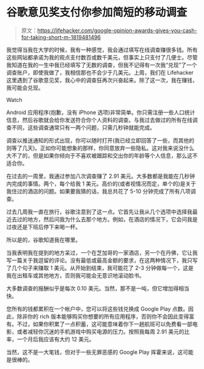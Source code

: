 # 谷歌意见奖支付你参加简短的移动调查

> 原文：<https://lifehacker.com/google-opinion-awards-gives-you-cash-for-taking-short-m-1819481496>

我觉得当我在大学的时候，我有一种感觉，我会通过填写在线调查赚很多钱。所有这些网站都承诺为我的观点支付数百或数千美元，但事实上只支付了几便士。尽管我知道在我的一生中我已经填写了无数的调查，但我不记得有一次我“兑现”了一个调查账户，即使我做了，我相信那也不会少于几美元。上周，我们在 Lifehacker 这里遇到了谷歌意见奖，我心中的调查狂再次兴奋起来。除了这一次，我在赚钱，我可能会兑现。

Watch

Android 应用程序(抱歉，没有 iPhone 选项)非常简单。你只需注册一些人口统计信息，然后谷歌就会给你发送符合你个人资料的调查。与我过去做过的所有在线调查不同，这些调查通常只有一两个问题，只需几秒钟就能完成。

调查以推送通知的形式出现，你可以随时打开(我已经立即回答了一些，而其他的则等了几天)。正如你可能想象的那样，你同意放弃一些隐私。这对我来说没什么大不了的，但是如果你倾向于不喜欢被跟踪和交出你的年龄等个人信息，那么这不适合你。

在过去的一周里，我通过参加八次调查赚了 2.91 美元。大多数都是我能在几秒钟内完成的事情。两个，每个给我 1 美元。高价的(或者视情况而定，单个的)是关于我住过的酒店的问题。如果要我猜的话，我总共花了 5-10 分钟完成了所有八项调查。

过去几周我一直在旅行，谷歌注意到了这一点。它首先让我从几个选项中选择我最近去过的地方，然后问我为什么去那个地方。例如，在酒店的情况下，它会问我是过夜还是下班后停下来喝一杯。

所以是的，谷歌知道我在哪里。

当我表明我在提到的地方呆过，一个在芝加哥的一家酒店，另一个在丹佛，它让我写一篇关于我逗留的评论。没有最低或最高金额的要求，在这两种情况下，我只写了几个句子来赚取 1 美元。从开始到结束，我可能花了 2-3 分钟做每一个，这是我在出租车或其他地方，否则我可能会无意识地滚动脸书。

大多数调查的报酬似乎是每次 0.10 美元。当然，那不是一吨，但它增加得相当快。

您所有的钱都累积在一个帐户中，您可以将这些钱兑换成 Google Play 点数。因此，除非你的 rich 版本能够购买你想要的所有应用程序，否则你不会因此变得富有。不过，如果你积累了一点积蓄，这可能意味着你下一趟航班可以免费看一部电影，或者减轻你沉迷的手机游戏中购买电源的压力。按照我每周 2.91 美元的比率，一个月后我应该有大约 12 美元。

当然，这不是一大笔钱，但对于一些无罪恶感的 Google Play 挥霍来说，这可能是很棒的。